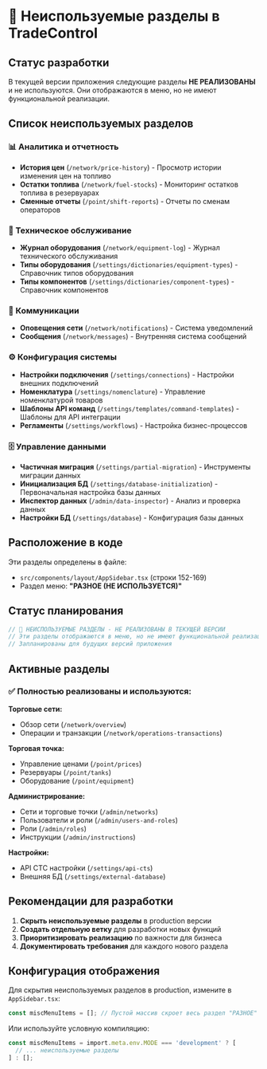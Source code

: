 # 🚫 Неиспользуемые разделы в TradeControl

## Статус разработки

В текущей версии приложения следующие разделы **НЕ РЕАЛИЗОВАНЫ** и не используются. Они отображаются в меню, но не имеют функциональной реализации.

## Список неиспользуемых разделов

### 📊 Аналитика и отчетность
- **История цен** (`/network/price-history`) - Просмотр истории изменения цен на топливо
- **Остатки топлива** (`/network/fuel-stocks`) - Мониторинг остатков топлива в резервуарах
- **Сменные отчеты** (`/point/shift-reports`) - Отчеты по сменам операторов

### 🔧 Техническое обслуживание
- **Журнал оборудования** (`/network/equipment-log`) - Журнал технического обслуживания
- **Типы оборудования** (`/settings/dictionaries/equipment-types`) - Справочник типов оборудования
- **Типы компонентов** (`/settings/dictionaries/component-types`) - Справочник компонентов

### 📨 Коммуникации
- **Оповещения сети** (`/network/notifications`) - Система уведомлений
- **Сообщения** (`/network/messages`) - Внутренняя система сообщений

### ⚙️ Конфигурация системы
- **Настройки подключения** (`/settings/connections`) - Настройки внешних подключений
- **Номенклатура** (`/settings/nomenclature`) - Управление номенклатурой товаров
- **Шаблоны API команд** (`/settings/templates/command-templates`) - Шаблоны для API интеграции
- **Регламенты** (`/settings/workflows`) - Настройка бизнес-процессов

### 🗄️ Управление данными
- **Частичная миграция** (`/settings/partial-migration`) - Инструменты миграции данных
- **Инициализация БД** (`/settings/database-initialization`) - Первоначальная настройка базы данных
- **Инспектор данных** (`/admin/data-inspector`) - Анализ и проверка данных
- **Настройки БД** (`/settings/database`) - Конфигурация базы данных

## Расположение в коде

Эти разделы определены в файле:
- `src/components/layout/AppSidebar.tsx` (строки 152-169)
- Раздел меню: **"РАЗНОЕ (НЕ ИСПОЛЬЗУЕТСЯ)"**

## Статус планирования

```typescript
// 🚫 НЕИСПОЛЬЗУЕМЫЕ РАЗДЕЛЫ - НЕ РЕАЛИЗОВАНЫ В ТЕКУЩЕЙ ВЕРСИИ
// Эти разделы отображаются в меню, но не имеют функциональной реализации
// Запланированы для будущих версий приложения
```

## Активные разделы

### ✅ Полностью реализованы и используются:

**Торговые сети:**
- Обзор сети (`/network/overview`)
- Операции и транзакции (`/network/operations-transactions`)

**Торговая точка:**
- Управление ценами (`/point/prices`)
- Резервуары (`/point/tanks`)
- Оборудование (`/point/equipment`)

**Администрирование:**
- Сети и торговые точки (`/admin/networks`)
- Пользователи и роли (`/admin/users-and-roles`)
- Роли (`/admin/roles`)
- Инструкции (`/admin/instructions`)

**Настройки:**
- API CTC настройки (`/settings/api-cts`)
- Внешняя БД (`/settings/external-database`)

## Рекомендации для разработки

1. **Скрыть неиспользуемые разделы** в production версии
2. **Создать отдельную ветку** для разработки новых функций
3. **Приоритизировать реализацию** по важности для бизнеса
4. **Документировать требования** для каждого нового раздела

## Конфигурация отображения

Для скрытия неиспользуемых разделов в production, измените в `AppSidebar.tsx`:

```typescript
const miscMenuItems = []; // Пустой массив скроет весь раздел "РАЗНОЕ"
```

Или используйте условную компиляцию:

```typescript
const miscMenuItems = import.meta.env.MODE === 'development' ? [
  // ... неиспользуемые разделы
] : [];
```